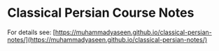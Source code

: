 # Classical Persian Course Notes

For details see: [https://muhammadyaseen.github.io/classical-persian-notes/](https://muhammadyaseen.github.io/classical-persian-notes/)



